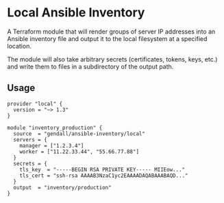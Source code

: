 # Local Ansible Inventory

A Terraform module that will render groups of server IP addresses into an Ansible inventory file and output it to the local filesystem at a specified location.

The module will also take arbitrary secrets (certificates, tokens, keys, etc.) and write them to files in a subdirectory of the output path.

## Usage

```hcl
provider "local" {
  version = "~> 1.3"
}

module "inventory_production" {
  source  = "gendall/ansible-inventory/local"
  servers = {     
    manager = ["1.2.3.4"]
    worker = ["11.22.33.44", "55.66.77.88"]
  }
  secrets = {
    tls_key  = "-----BEGIN RSA PRIVATE KEY----- MIIEow..."
    tls_cert = "ssh-rsa AAAAB3NzaC1yc2EAAAADAQABAAABAQD..."
  }
  output  = "inventory/production"
}
```

